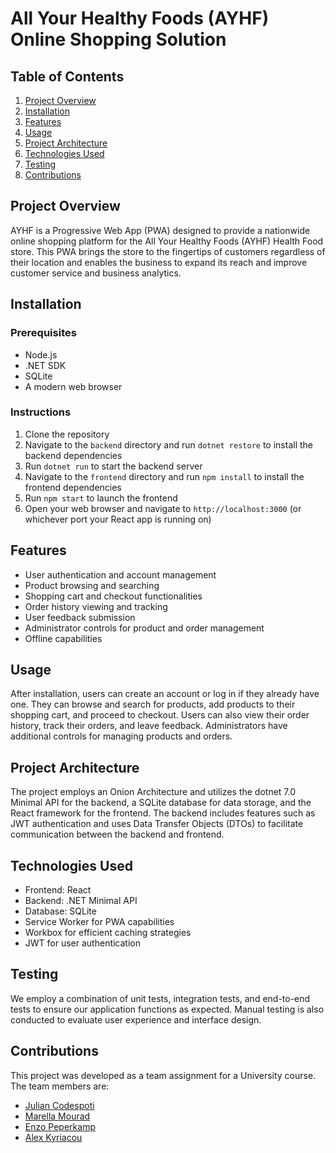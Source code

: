 # All Your Healthy Foods (AYHF) Online Shopping Solution

## Table of Contents

1. [Project Overview](#project-overview)
2. [Installation](#installation)
3. [Features](#features)
4. [Usage](#usage)
5. [Project Architecture](#project-architecture)
6. [Technologies Used](#technologies-used)
7. [Testing](#testing)
8. [Contributions](#contributions)

## Project Overview

AYHF is a Progressive Web App (PWA) designed to provide a nationwide online shopping platform for the All Your Healthy Foods (AYHF) Health Food store. This PWA brings the store to the fingertips of customers regardless of their location and enables the business to expand its reach and improve customer service and business analytics.

## Installation

### Prerequisites
* Node.js
* .NET SDK
* SQLite
* A modern web browser

### Instructions
1. Clone the repository
2. Navigate to the `backend` directory and run `dotnet restore` to install the backend dependencies
3. Run `dotnet run` to start the backend server
4. Navigate to the `frontend` directory and run `npm install` to install the frontend dependencies
5. Run `npm start` to launch the frontend
6. Open your web browser and navigate to `http://localhost:3000` (or whichever port your React app is running on)

## Features

- User authentication and account management
- Product browsing and searching
- Shopping cart and checkout functionalities
- Order history viewing and tracking
- User feedback submission
- Administrator controls for product and order management
- Offline capabilities

## Usage

After installation, users can create an account or log in if they already have one. They can browse and search for products, add products to their shopping cart, and proceed to checkout. Users can also view their order history, track their orders, and leave feedback. Administrators have additional controls for managing products and orders.

## Project Architecture

The project employs an Onion Architecture and utilizes the dotnet 7.0 Minimal API for the backend, a SQLite database for data storage, and the React framework for the frontend. The backend includes features such as JWT authentication and uses Data Transfer Objects (DTOs) to facilitate communication between the backend and frontend.

## Technologies Used

- Frontend: React
- Backend: .NET Minimal API
- Database: SQLite
- Service Worker for PWA capabilities
- Workbox for efficient caching strategies
- JWT for user authentication

## Testing

We employ a combination of unit tests, integration tests, and end-to-end tests to ensure our application functions as expected. Manual testing is also conducted to evaluate user experience and interface design.

## Contributions

This project was developed as a team assignment for a University course. The team members are:

- [Julian Codespoti](mailto:juliancodespoti@gmail.com)
- [Marella Mourad](mailto:marella99mourad@gmail.com)
- [Enzo Peperkamp](mailto:enzopkp@gmail.com)
- [Alex Kyriacou](mailto:a.kyriacou14@gmail.com)
